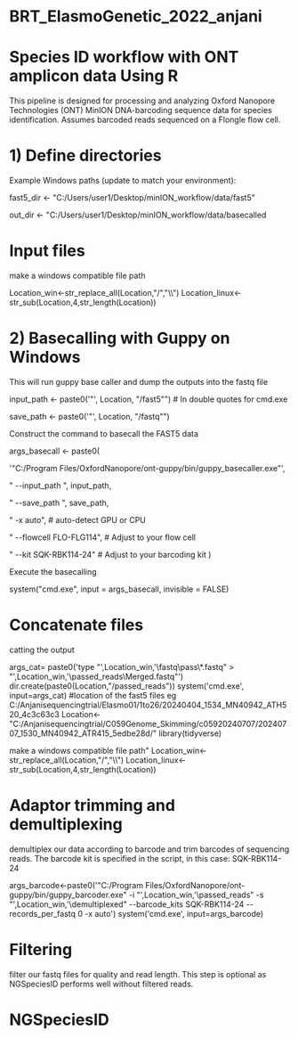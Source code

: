 # BRT_ElasmoGenetic_2022_anjani
# Species ID workflow with ONT amplicon data Using R
This pipeline is designed for processing and analyzing Oxford Nanopore Technologies (ONT) MinION DNA-barcoding sequence data for species identification. Assumes barcoded reads sequenced on a Flongle flow cell.

# 1) Define directories

 Example Windows paths (update to match your environment):
 
fast5_dir  <- "C:/Users/user1/Desktop/minION_workflow/data/fast5"

out_dir    <- "C:/Users/user1/Desktop/minION_workflow/data/basecalled

# Input files
make a windows compatible file path

Location_win<-str_replace_all(Location,"/","\\\\")
Location_linux<-str_sub(Location,4,str_length(Location))

# 2) Basecalling with Guppy on Windows

This will run guppy base caller and dump the outputs into the fastq file

input_path <- paste0('"', Location, "/fast5\"")  # In double quotes for cmd.exe

save_path  <- paste0('"', Location, "/fastq\"")

Construct the command to basecall the FAST5 data

args_basecall <- paste0(

  '"C:/Program Files/OxfordNanopore/ont-guppy/bin/guppy_basecaller.exe"',
  
  " --input_path ", input_path,
  
  " --save_path ", save_path,
  
  " -x auto",                   # auto-detect GPU or CPU
  
  " --flowcell FLO-FLG114",     # Adjust to your flow cell
  
  " --kit SQK-RBK114-24"        # Adjust to your barcoding kit
)

Execute the basecalling

system("cmd.exe", input = args_basecall, invisible = FALSE)




# Concatenate files
catting the output

args_cat= paste0('type "',Location_win,'\\fastq\\pass\\*.fastq" > "',Location_win,'\\passed_reads\\Merged.fastq"')
dir.create(paste0(Location,"/passed_reads"))
system('cmd.exe', input=args_cat)
#location of the fast5 files eg C:/Anjanisequencingtrial/Elasmo01/1to26/20240404_1534_MN40942_ATH520_4c3c63c3
Location<-"C:/Anjanisequencingtrial/C059Genome_Skimming/c05920240707/20240707_1530_MN40942_ATR415_5edbe28d/"
library(tidyverse)

make a windows compatible file path"
Location_win<-str_replace_all(Location,"/","\\\\")
Location_linux<-str_sub(Location,4,str_length(Location))


# Adaptor trimming and demultiplexing
demultiplex our data according to barcode and trim barcodes of sequencing reads. The barcode kit is specified in the script, in this case: SQK-RBK114-24

args_barcode<-paste0('"C:/Program Files/OxfordNanopore/ont-guppy/bin/guppy_barcoder.exe" -i "',Location_win,'\\passed_reads" -s "',Location_win,'\\demultiplexed" --barcode_kits SQK-RBK114-24 --records_per_fastq 0 -x auto')
system('cmd.exe', input=args_barcode)

# Filtering
filter our fastq files for quality and read length. This step is optional as NGSpeciesID performs well without filtered reads.


# NGSpeciesID

